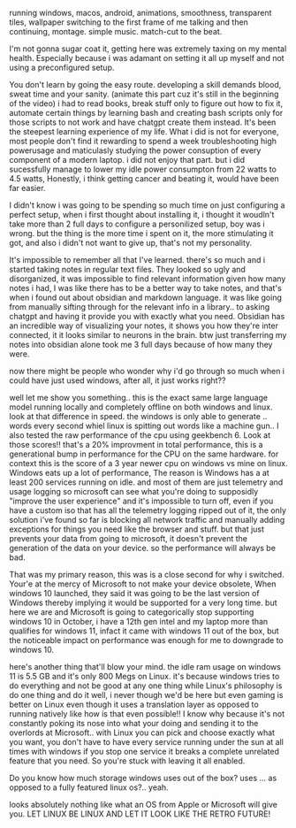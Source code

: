 running windows, macos, android, animations, smoothness, transparent tiles, wallpaper switching to the first frame of me talking and then continuing, montage. simple music. match-cut to the beat. 

I'm not gonna sugar coat it, getting here was extremely taxing on my mental health. Especially because i was adamant on setting it all up myself and not using a preconfigured setup. 

You don't learn by going the easy route. developing a skill demands blood, sweat time and your sanity.  (animate this part cuz it's still in the beginning of the video) i had to read books, break stuff only to figure out how to fix it, automate certain things by learning bash and creating bash scripts only for those scripts to not work and have chatgpt create them instead. It's been the steepest learning experience of my life. What i did is not for everyone, most people don't find it rewarding to spend a week troubleshooting high powerusage and maticulasly studying the power consuption of every component of a modern laptop. i did not enjoy that part.  but i did sucessfully manage to lower my idle power consumpton from 22 watts to 4.5 watts, Honestly, i think getting cancer and beating it, would have been far easier.  

I didn't know i was going to be spending so much time on just configuring a perfect setup, when i first thought about installing it, i thought it woudln't take more than 2 full days to configure a personilized setup, boy was i wrong. but the thing is the more time i spent on it, the more stimulating it got, and also i didn't not want to give up, that's not my personality. 

It's impossible to remember all that I've learned. there's so much and i started taking notes in regular text files. They looked so ugly and disorganized, it was impossible to find relevant information given how many notes i had, I was like there has to be a better way to take notes, and that's when i found out about obsidian and markdown language. it was like going from manually sifting through for the relevant info in a library.. to asking chatgpt and having it provide you with exactly what you need.
Obsidian has an incredible way of visualizing your notes, it shows you how they're inter connected, it it looks similar to neurons in the brain. btw just transferring my notes into obsidian alone took me 3 full days because of how many they were. 

now there might be people who wonder why i'd go through so much when i could have just used windows, after all, it just works right?? 

well let me show you something.. this is the exact same large language model running locally and completely offline on both windows and linux. look at that difference in speed. the windows is only able to generate .. words every second whiel linux is spitting out words like a machine gun.. I also tested the raw performance of the cpu using geekbench 6. Look at those scores!! that's a 20% improvment in total performance,  this is a generational bump in performance for the CPU on the same hardware. for context this is the score of a 3 year newer cpu on windows vs mine on linux. Windows eats up a lot of performance, The reason is Windows has a at least 200 services running on idle. and most of them are just telemetry and usage logging so microsoft can see what you're doing to supposidly "improve the user experience" and it's impossible to turn off, even if you have a custom iso that has all the telemetry logging ripped out of it, the only solution i've found so far is blocking all network traffic and manually adding exceptions for things you need like the browser and stuff. but that just prevents your data from going to microsoft, it doesn't prevent the generation of the data on your device. so the performance will always be bad. 

That was my primary reason, this was is a close second for why i switched. Your'e at the mercy of Microsoft to not make your device obsolete, When windows 10 launched, they said it was going to be the last version of Windows thereby implying it would be supported for a very long time. but here we are and Microsoft is going to categorically stop supporting windows 10 in October,  i have a 12th gen intel and my laptop more than qualifies for windows 11, infact it came with windows 11 out of the box, but the noticeable impact on performance was enough for me to downgrade to windows 10. 

here's another thing that'll blow your mind. the idle ram usage on windows 11 is 5.5 GB and it's only 800 Megs on Linux. it's because windows tries to do everything and not be good at any one thing while Linux's philosophy is do one thing and do it well, i never though we'd be here but even gaming is better on Linux even though it uses a translation layer as opposed to running natively like how is that even possible!! I know why because it's not constantly poking its nose into what your doing and sending it to the overlords at Microsoft.. with Linux you can pick and choose exactly what you want, you don't have to have every service running under the sun at all times with windows if you stop one service it breaks a complete unrelated feature that you need. So you're stuck with leaving it all enabled. 

Do you know how much storage windows uses out of the box? uses ... as opposed to a fully featured linux os?.. yeah.


looks absolutely nothing like what an OS from Apple or Microsoft will give you. LET LINUX BE LINUX AND LET IT LOOK LIKE THE RETRO FUTURE!


